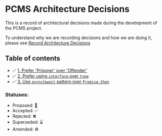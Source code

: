 # PCMS Architecture Decisions

This is a record of architectural decisions made during the development of the PCMS project.

To understand why we are recording decisions and how we are doing it, please
see [Record Architecture Decisions](architecture-decision-record/0000-record-architecture-decisions.md)

## Table of contents

* ✅ [1. Prefer 'Prisoner' over 'Offender'](architecture-decision-record/0001-prefer-prisoner-over-offender.md)
* ✅ [2. Prefer using `interface` over `type`](architecture-decision-record/0002-prefer-interface-over-type.md)
* ✅ [3. Use `async`/`await` pattern over `Promise.then`](architecture-decision-record/0003-use-async-await.md)

### Statuses:

* Proposed: 🤔
* Accepted: ✅
* Rejected: ❌
* Superseded: ⌛️
* Amended: ♻️
